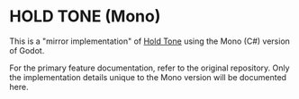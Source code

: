 # HOLD TONE (Mono)

This is a "mirror implementation" of [Hold Tone](https://github.com/janos-ijgyarto/hold-tone) using the Mono (C#) version of Godot.

For the primary feature documentation, refer to the original repository. Only the implementation details unique to the Mono version will be documented here.
